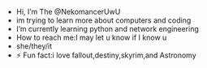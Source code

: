 - Hi, I’m The @NekomancerUwU
- im trying to learn more about computers and coding
- I’m currently learning python and network engineering
- How to reach me:I may let u know if I know u
- she/they/it
- ⚡ Fun fact:i love fallout,destiny,skyrim,and Astronomy

<!---
NekomancerUwU/NekomancerUwU is a ✨ special ✨ repository because its `README.md` (this file) appears on your GitHub profile.
You can click the Preview link to take a look at your changes.
--->
